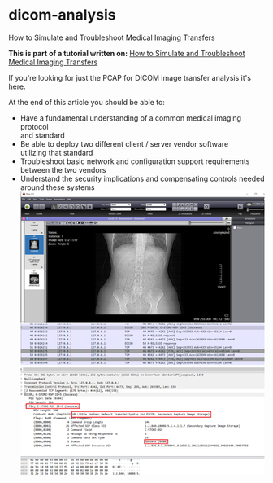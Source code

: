 # dicom-analysis
How to Simulate and Troubleshoot Medical Imaging Transfers

**This is part of a tutorial written on:** 
[How to Simulate and Troubleshoot Medical Imaging Transfers](https://dwchow.medium.com/how-to-simulate-and-troubleshoot-medical-imaging-transfers-8f328de80c03)

If you're looking for just the PCAP for DICOM image transfer analysis it's [here](https://github.com/dc401/dicom-analysis/raw/main/pcap-dicom-image-xfer.pcapng).

At the end of this article you should be able to:
-   Have a fundamental understanding of a common medical imaging protocol  
    and standard
-   Be able to deploy two different client / server vendor software  
    utilizing that standard
-   Troubleshoot basic network and configuration support requirements  
    between the two vendors
-   Understand the security implications and compensating controls needed  
    around these systems
    ![enter image description here](https://github.com/dc401/dicom-analysis/blob/main/dicom-tutorial-preview.png?raw=true)
![enter image description here](https://github.com/dc401/dicom-analysis/blob/main/dicom-tutorial-preview2.png?raw=true)
